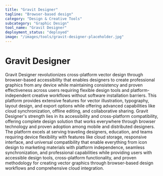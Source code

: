 ```yaml
---
title: "Gravit Designer"
tagline: "Browser-based design"
category: "Design & Creative Tools"
subcategory: "Graphic Design"
tool_name: "Gravit Designer"
deployment_status: "deployed"
image: "/images/tools/gravit-designer-placeholder.jpg"
---
```


# Gravit Designer

Gravit Designer revolutionizes cross-platform vector design through browser-based accessibility that enables designers to create professional graphics from any device while maintaining consistency and proven effectiveness across users requiring flexible design tools and platform-independent creative workflows without software installation barriers. This platform provides extensive features for vector illustration, typography, layout design, and export options while offering advanced capabilities like cloud synchronization, offline editing, and collaborative sharing. Gravit Designer's strength lies in its accessibility and cross-platform compatibility, offering complete design solution that works everywhere through browser technology and proven adoption among mobile and distributed designers. The platform excels at serving traveling designers, education, and teams requiring device flexibility with features like cloud storage, responsive interface, and universal compatibility that enable everything from icon design to marketing materials with platform independence, seamless synchronization, and professional capabilities while providing users with accessible design tools, cross-platform functionality, and proven methodology for creating vector graphics through browser-based design workflows and comprehensive cloud integration.